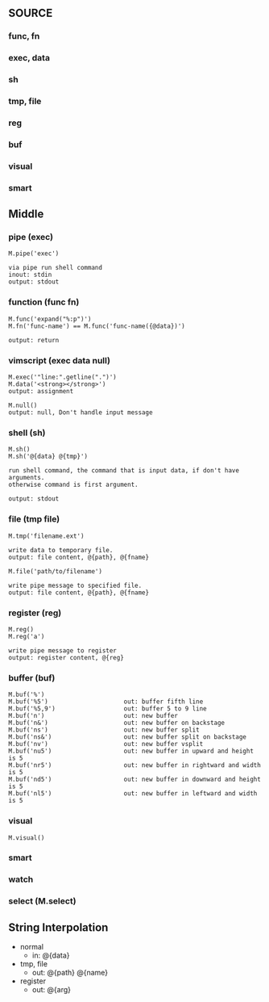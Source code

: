 ## SOURCE

### func, fn

### exec, data

### sh

### tmp, file

### reg

### buf

### visual

### smart

## Middle

### pipe (exec)
    M.pipe('exec')

    via pipe run shell command
    inout: stdin
    output: stdout

### function (func fn)
    M.func('expand("%:p")')
    M.fn('func-name') == M.func('func-name({@data})')

    output: return

### vimscript (exec data null)
    M.exec('"line:".getline(".")')
    M.data('<strong></strong>')
    output: assignment

    M.null()
    output: null, Don't handle input message

### shell (sh)
    M.sh()
    M.sh('@{data} @{tmp}')

    run shell command, the command that is input data, if don't have arguments.
    otherwise command is first argument.

    output: stdout

### file (tmp file)
    M.tmp('filename.ext')

    write data to temporary file.
    output: file content, @{path}, @{fname}

    M.file('path/to/filename')

    write pipe message to specified file.
    output: file content, @{path}, @{fname}

### register (reg)
    M.reg()
    M.reg('a')

    write pipe message to register
    output: register content, @{reg}

### buffer (buf)
    M.buf('%')
    M.buf('%5')                     out: buffer fifth line
    M.buf('%5,9')                   out: buffer 5 to 9 line
    M.buf('n')                      out: new buffer
    M.buf('n&')                     out: new buffer on backstage
    M.buf('ns')                     out: new buffer split
    M.buf('ns&')                    out: new buffer split on backstage
    M.buf('nv')                     out: new buffer vsplit
    M.buf('nu5')                    out: new buffer in upward and height is 5
    M.buf('nr5')                    out: new buffer in rightward and width is 5
    M.buf('nd5')                    out: new buffer in downward and height is 5
    M.buf('nl5')                    out: new buffer in leftward and width is 5

### visual
    M.visual()

### smart

### watch

### select (M.select)

## String Interpolation

* normal
    * in: @{data}
* tmp, file
    * out: @{path} @{name}
* register
    * out: @{arg}
